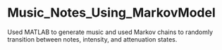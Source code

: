 # Music_Notes_Using_MarkovModel

 Used MATLAB to generate music and used Markov chains to randomly transition between notes, intensity, and attenuation states. 
